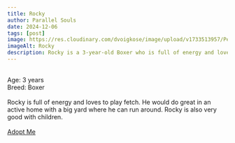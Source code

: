 ```yaml
---
title: Rocky
author: Parallel Souls
date: 2024-12-06
tags: [post]
image: https://res.cloudinary.com/dvoigkose/image/upload/v1733513957/Petland_Florida_Boxer_adgcgx.webp
imageAlt: Rocky
description: Rocky is a 3-year-old Boxer who is full of energy and loves to play fetch. He would do great in an active home with a big yard where he can run around. Rocky is also very good with children.
---
```

<br>
Age: 3 years
<br>
Breed: Boxer
<br>
<br>
Rocky is full of energy and loves to play fetch. He would do great in an active home with a big yard where he can run around. Rocky is also very good with children.
<br>
<br>
<a href="mailto:petrescue@example.com?subject=Adopt Rocky" class="btn btn--primary">Adopt Me</a>